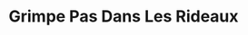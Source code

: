 ---
title: "Grimpe Pas Dans Les Rideaux"
url: /longueuil/grimpe-pas-dans-les-rideaux/
shop: curtain
---
